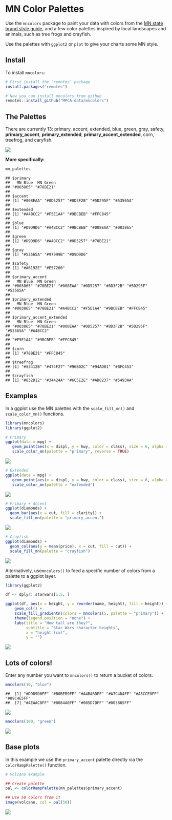 
# MN Color Palettes

Use the `mncolors` package to paint your data with colors from the [MN
state brand style
guide](https://mn.gov/portal/brand/style-guide/colors/), and a few color
palettes inspired by local landscapes and animals, such as tree frogs
and crayfish.

Use the palettes with `ggplot2` or `plot` to give your charts some MN
style.

## Install

To install `mncolors`:

``` r
# First install the 'remotes' package
install.packages("remotes")

# Now you can install mncolors from github
remotes::install_github("MPCA-data/mncolors")
```

## The Palettes

There are currently 13: primary, accent, extended, blue, green, gray,
safety, **primary_accent**, **primary_extended**,
**primary_accent_extended**, corn, treefrog, and caryfish.

<img src="https://github.com/tidy-MN/mncolors/raw/main/README_files/figure-gfm/see_palettes-1.png">

<br>

**More specifically:**

``` r
mn_palettes
```

    ## $primary
    ##   MN Blue  MN Green 
    ## "#003865" "#78BE21" 
    ## 
    ## $accent
    ## [1] "#008EAA" "#0D5257" "#8D3F2B" "#5D295F" "#53565A"
    ## 
    ## $extended
    ## [1] "#A4BCC2" "#F5E1A4" "#9BCBEB" "#FFC845"
    ## 
    ## $blue
    ## [1] "#D9D9D6" "#A4BCC2" "#9BCBEB" "#008EAA" "#003865"
    ## 
    ## $green
    ## [1] "#D9D9D6" "#A4BCC2" "#0D5257" "#78BE21"
    ## 
    ## $gray
    ## [1] "#53565A" "#97999B" "#D9D9D6"
    ## 
    ## $safety
    ## [1] "#A6192E" "#E57200"
    ## 
    ## $primary_accent
    ##   MN Blue  MN Green                                                   
    ## "#003865" "#78BE21" "#008EAA" "#0D5257" "#8D3F2B" "#5D295F" "#53565A" 
    ## 
    ## $primary_extended
    ##   MN Blue  MN Green                                         
    ## "#003865" "#78BE21" "#A4BCC2" "#F5E1A4" "#9BCBEB" "#FFC845" 
    ## 
    ## $primary_accent_extended
    ##   MN Blue  MN Green                                                             
    ## "#003865" "#78BE21" "#008EAA" "#0D5257" "#8D3F2B" "#5D295F" "#53565A" "#A4BCC2" 
    ##                               
    ## "#F5E1A4" "#9BCBEB" "#FFC845" 
    ## 
    ## $corn
    ## [1] "#78BE21" "#FFC845"
    ## 
    ## $treefrog
    ## [1] "#53412B" "#474F27" "#96B02C" "#94AD81" "#BFC453"
    ## 
    ## $crayfish
    ## [1] "#832D12" "#34424A" "#6C5E2E" "#AB8237" "#5493AA"

## Examples

In a ggplot use the MN palettes with the `scale_fill_mn()` and
`scale_color_mn()` functions.

``` r
library(mncolors)
library(ggplot2)

# Primary
ggplot(data = mpg) +   
   geom_point(aes(x = displ, y = hwy, color = class), size = 6, alpha = 0.7) +
   scale_color_mn(palette = "primary", reverse = TRUE)
```

![](README_files/figure-gfm/unnamed-chunk-2-1.png)<!-- -->

``` r
# Extended
ggplot(data = mpg) +   
   geom_point(aes(x = displ, y = hwy, color = class), size = 6, alpha = 0.7) +
   scale_color_mn(palette = "extended")
```

![](README_files/figure-gfm/unnamed-chunk-2-2.png)<!-- -->

``` r
# Primary + Accent
ggplot(diamonds) + 
  geom_bar(aes(x = cut, fill = clarity)) +
  scale_fill_mn(palette = "primary_accent")
```

![](README_files/figure-gfm/unnamed-chunk-2-3.png)<!-- -->

``` r
# Crayfish
ggplot(diamonds) + 
  geom_col(aes(y = mean(price), x = cut, fill = cut)) +
  scale_fill_mn(palette = "crayfish")
```

![](README_files/figure-gfm/unnamed-chunk-2-4.png)<!-- -->

Alternatively, use`mncolors()` to feed a specific number of colors from
a palette to a ggplot layer.

``` r
library(ggplot2)

df <- dplyr::starwars[1:5, ]

ggplot(df, aes(x = height, y = reorder(name, height), fill = height)) +
    geom_col() + 
    scale_fill_gradientn(colors = mncolors(5, palette = "primary")) +
    theme(legend.position = "none") +
    labs(title = "How tall are they?",
         subtitle = "Star Wars character heights",
         x = "height (cm)",
         y = "")
```

![](README_files/figure-gfm/unnamed-chunk-3-1.png)<!-- -->

## Lots of colors!

Enter any number you want to `mncolors()` to return a bucket of colors.

``` r
mncolors(10, "blue")
```

    ##  [1] "#D9D9D6FF" "#B0BEB9FF" "#A4BABDFF" "#A7C4D4FF" "#A5CCE8FF" "#89C4E5FF"
    ##  [7] "#4EAAC8FF" "#0084A0FF" "#005D7DFF" "#003865FF"

![](README_files/figure-gfm/unnamed-chunk-5-1.png)<!-- -->

``` r
mncolors(100, "green")
```

![](README_files/figure-gfm/unnamed-chunk-7-1.png)<!-- -->

## Base plots

In this example we use the `primary_accent` palette directly via the
`colorRampPalette()` function.

``` r
# Volcano example

## Create palette
pal <- colorRampPalette(mn_palettes$primary_accent)

## Use 50 colors from it
image(volcano, col = pal(50))
```

![](README_files/figure-gfm/unnamed-chunk-8-1.png)<!-- -->
